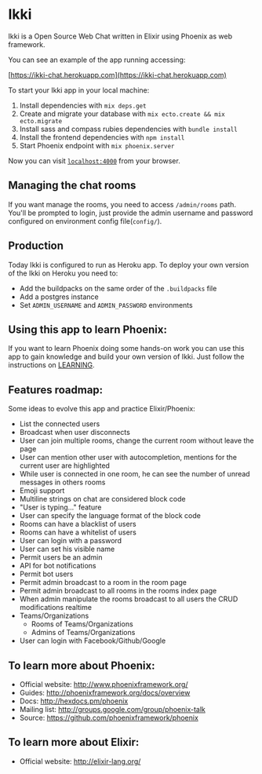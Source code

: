 # Ikki

Ikki is a Open Source Web Chat written in Elixir using Phoenix as web framework.

You can see an example of the app running accessing:

[https://ikki-chat.herokuapp.com](https://ikki-chat.herokuapp.com)

To start your Ikki app in your local machine:

  1. Install dependencies with `mix deps.get`
  2. Create and migrate your database with `mix ecto.create && mix ecto.migrate`
  3. Install sass and compass rubies dependencies with `bundle install`
  4. Install the frontend dependencies with `npm install`
  5. Start Phoenix endpoint with `mix phoenix.server`

Now you can visit [`localhost:4000`](http://localhost:4000) from your browser.

## Managing the chat rooms

If you want manage the rooms, you need to access `/admin/rooms` path. You'll be
prompted to login, just provide the admin username and password configured on
environment config file(`config/`).

## Production

Today Ikki is configured to run as Heroku app. To deploy your own version of
the Ikki on Heroku you need to:

 * Add the buildpacks on the same order of the `.buildpacks` file
 * Add a postgres instance
 * Set `ADMIN_USERNAME` and `ADMIN_PASSWORD` environments

## Using this app to learn Phoenix:

If you want to learn Phoenix doing some hands-on work you can use this app
to gain knowledge and build your own version of Ikki. Just follow the instructions
on [LEARNING](LEARNING.md).

## Features roadmap:

Some ideas to evolve this app and practice Elixir/Phoenix:

* List the connected users
* Broadcast when user disconnects
* User can join multiple rooms, change the current room without leave the page
* User can mention other user with autocompletion, mentions for the current user
  are highlighted
* While user is connected in one room, he can see the number of unread messages
  in others rooms
* Emoji support
* Multiline strings on chat are considered block code
* "User is typing..." feature
* User can specify the language format of the block code
* Rooms can have a blacklist of users
* Rooms can have a whitelist of users
* User can login with a password
* User can set his visible name
* Permit users be an admin
* API for bot notifications
* Permit bot users
* Permit admin broadcast to a room in the room page
* Permit admin broadcast to all rooms in the rooms index page
* When admin manipulate the rooms broadcast to all users the CRUD modifications
  realtime
* Teams/Organizations
  * Rooms of Teams/Organizations
  * Admins of Teams/Organizations
* User can login with Facebook/Github/Google

## To learn more about Phoenix:

  * Official website: http://www.phoenixframework.org/
  * Guides: http://phoenixframework.org/docs/overview
  * Docs: http://hexdocs.pm/phoenix
  * Mailing list: http://groups.google.com/group/phoenix-talk
  * Source: https://github.com/phoenixframework/phoenix

## To learn more about Elixir:

  * Official website: http://elixir-lang.org/

